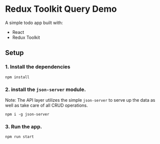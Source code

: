 # Redux Toolkit Query Demo

A simple todo app built with:

- React
- Redux Toolkit

## Setup

### 1. Install the dependencies

```
npm install
```

### 2. install the `json-server` module.

Note: The API layer utilizes the simple `json-server` to serve up the data as well as take care of all CRUD operations.

```
npm i -g json-server
```

### 3. Run the app.

```
npm run start
```
